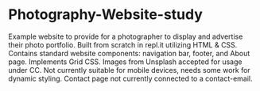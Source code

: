 # Photography-Website-study
Example website to provide for a photographer to display and advertise their photo portfolio.
Built from scratch in repl.it utilizing HTML & CSS. Contains standard website components: navigation bar, footer, and About page. Implements Grid CSS. Images from Unsplash accepted for usage under CC.
Not currently suitable for mobile devices, needs some work for dynamic styling. Contact page not currently connected to a contact-email.
